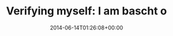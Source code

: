 ---
retweeted: false
source: <a href="http://twitter.com" rel="nofollow">Twitter Web Client</a>
entities:
  hashtags: []
  symbols: []
  user_mentions: []
  urls:
  - url: https://t.co/BUW9W5rh1Z
    expanded_url: https://keybase.io/bascht/sigs/eVMMTYAiF7oQOhYdbVs6Qm2Cz_gH2lWSHb6t
    display_url: keybase.io/bascht/sigs/eV…
    indices:
    - '84'
    - '107'
display_text_range:
- '0'
- '107'
favorite_count: '0'
id_str: '477622988402352128'
truncated: false
retweet_count: '0'
id: '477622988402352128'
possibly_sensitive: false
created_at: Sat Jun 14 01:26:08 +0000 2014
favorited: false
full_text: 'Verifying myself: I am bascht on Keybase.io. eVMMTYAiF7oQOhYdbVs6Qm2Cz_gH2lWSHb6t
  /'
lang: de
quote_url: https://keybase.io/bascht/sigs/eVMMTYAiF7oQOhYdbVs6Qm2Cz_gH2lWSHb6t
tags:
- pesos:twitter
date: '2014-06-14T01:26:08+00:00'
src: https://twitter.com/bascht/status/477622988402352128
original_url: https://twitter.com/bascht/status/477622988402352128
type: twitter_tweet
text: 'Verifying myself: I am bascht on Keybase.io. eVMMTYAiF7oQOhYdbVs6Qm2Cz_gH2lWSHb6t
  /'
title: 'Verifying myself: I am bascht o'

---